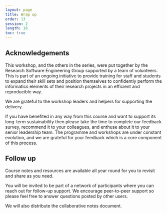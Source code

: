 ```yaml
---
layout: page
title: Wrap up
order: 13
session: 2
length: 10
toc: true
---
```


## Acknowledgements

This workshop, and the others in the series, were put together by the Research Software Engineering Group supported by a team of volunteers. This is part of an ongoing initiative to provide training for staff and students to expand their skill sets and position themselves to confidently perform the informatics elements of their research projects in an efficient and reproducible way.

We are grateful to the workshop leaders and helpers for supporting the delivery.

If you have benefited in any way from this course and want to support its long-term sustainability then please take the time to complete our feedback survey, recommend it to your colleagues, and enthuse about it to your senior leadership team. The programme and workshops are under constant evolution, and we are grateful for your feedback which is a core component of this process.

## Follow up

Course notes and resources are available all year round for you to revisit and share as you need.

You will be invited to be part of a network of participants where you can reach out for follow-up support. We encourage peer-to-peer support so please feel free to answer questions posted by other users. 

We will also distribute the collaborative notes document. 
